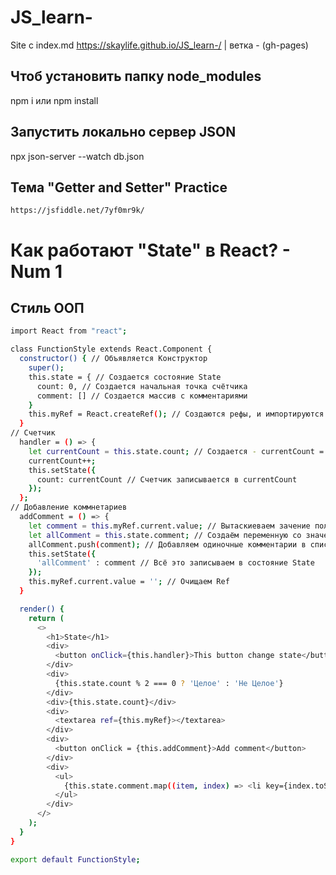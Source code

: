 # JS_learn-
Site с index.md https://skaylife.github.io/JS_learn-/ | ветка - (gh-pages)

## Чтоб установить папку node_modules 
npm i или npm install 

## Запустить локально сервер JSON 
npx json-server --watch db.json

## Тема "Getter and Setter" Practice 
`https://jsfiddle.net/7yf0mr9k/`

# Как работают "State" в React? - Num 1

## Стиль ООП
```sh
import React from "react";

class FunctionStyle extends React.Component {
  constructor() { // Объявляется Конструктор
    super();
    this.state = { // Создается состояние State
      count: 0, // Создается начальная точка счётчика
      comment: [] // Создается массив с комментариями
    }
    this.myRef = React.createRef(); // Создаются рефы, и импортируются из React
  }
// Счетчик
  handler = () => {
    let currentCount = this.state.count; // Создается - currentCount = для записис State, так как стайт менять нельзя, его можно только читать 
    currentCount++; 
    this.setState({
      count: currentCount // Счетчик записывается в currentCount
    });
  };
// Добавление коммнетариев 
  addComment = () => {
    let comment = this.myRef.current.value; // Вытаскиеваем зачение поля из comment
    let allComment = this.state.comment; // Создаём переменную со значениясм комментариев
    allComment.push(comment); // Добавляем одиночные комментарии в список комментариев 
    this.setState({
      'allComment' : comment // Всё это записываем в состояние State
    });
    this.myRef.current.value = ''; // Очищаем Ref
  }

  render() {
    return (
      <>
        <h1>State</h1>
        <div>
          <button onClick={this.handler}>This button change state</button>
        </div>
        <div>
          {this.state.count % 2 === 0 ? 'Целое' : 'Не Целое'}
        </div>
        <div>{this.state.count}</div>
        <div>
          <textarea ref={this.myRef}></textarea>
        </div>
        <div>
          <button onClick = {this.addComment}>Add comment</button>
        </div>
        <div>
          <ul>
            {this.state.comment.map((item, index) => <li key={index.toString()}>{item}</li>)}
          </ul>
        </div>
      </>
    );
  }
}

export default FunctionStyle;

```


